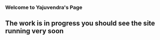 <script src='https://cdnjs.cloudflare.com/ajax/libs/tabletop.js/1.5.1/tabletop.min.js'></script>
<script type='text/javascript'>
  var publicSpreadsheetUrl = 'https://docs.google.com/spreadsheets/d/1biDY9jaOJvXGdSD_sqdE8DugCfVZ8_EL5hPNEU9utSc/edit?usp=sharing';

  function init() {
    Tabletop.init( { key: publicSpreadsheetUrl,
                     callback: showInfo,
                     simpleSheet: true } )
  }

  function showInfo(data, tabletop) 
  {
    var xValues = []; //all the values which are shown on the x-axis
    var yValues = []; //all the values which are shown on the y-axis
    alert('Successfully processed!')
    console.log(googleSheet);
    
      //get all possible x and y-values
   for (var i = 0; i < data.length; i++) 
    {
      if (xValues.indexOf(data[i].x) === -1) 
      {
        xValues.push(data[i].x);
      }
      if (yValues.indexOf(data[i].y) === -1) 
      {
        yValues.push(data[i].y);
      }
    }
    
  //create an empty array for all possible z-values based on the dimensions of x and y
  var zValues = new Array(yValues.length).fill(0).map(row => new Array(xValues.length).fill(0));

  var x = 0;
  var y = 0;

  for (i = 0; i < data.length; i++) {
    x = xValues.indexOf(data[i].x);
    y = yValues.indexOf(data[i].y);
    if (x !== -1 && y !== -1) {
      zValues[y][x] = parseFloat(data[i].z);
    }
  }

  //the data which is passed to Plotly
  var plotlyData = [{
    x: xValues,
    y: yValues,
    z: zValues,
    type: 'heatmap'
  }];
  
  //finally draw the plot
  Plotly.plot('myPlot', plotlyData);
  }

  window.addEventListener('DOMContentLoaded', init)
</script>


### Welcome to Yajuvendra's Page

## The work is in progress you should see the site running very soon
